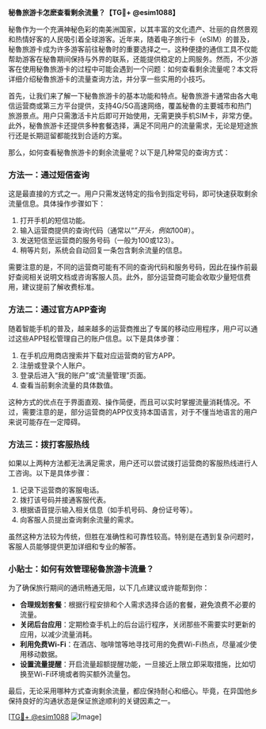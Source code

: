 **秘魯旅游卡怎麽查看剩余流量？【TG💪+ @esim1088】**

秘魯作为一个充满神秘色彩的南美洲国家，以其丰富的文化遗产、壮丽的自然景观和热情好客的人民吸引着全球游客。近年来，随着电子旅行卡（eSIM）的普及，秘魯旅游卡成为许多游客前往秘魯时的重要选择之一。这种便捷的通信工具不仅能帮助游客在秘魯期间保持与外界的联系，还能提供稳定的上网服务。然而，不少游客在使用秘魯旅游卡的过程中可能会遇到一个问题：如何查看剩余流量呢？本文将详细介绍秘魯旅游卡的流量查询方法，并分享一些实用的小技巧。

首先，让我们来了解一下秘魯旅游卡的基本功能和特点。秘魯旅游卡通常由各大电信运营商或第三方平台提供，支持4G/5G高速网络，覆盖秘魯的主要城市和热门旅游景点。用户只需激活卡片后即可开始使用，无需更换手机SIM卡，非常方便。此外，秘魯旅游卡还提供多种套餐选择，满足不同用户的流量需求，无论是短途旅行还是长期逗留都能找到合适的方案。

那么，如何查看秘魯旅游卡的剩余流量呢？以下是几种常见的查询方式：

### 方法一：通过短信查询
这是最直接的方式之一。用户只需发送特定的指令到指定号码，即可快速获取剩余流量信息。具体操作步骤如下：
1. 打开手机的短信功能。
2. 输入运营商提供的查询代码（通常以“*”开头，例如*100#）。
3. 发送短信至运营商的服务号码（一般为100或123）。
4. 稍等片刻，系统会自动回复一条包含剩余流量的信息。

需要注意的是，不同的运营商可能有不同的查询代码和服务号码，因此在操作前最好查阅相关说明文档或咨询客服人员。此外，部分运营商可能会收取少量短信费用，建议提前了解收费标准。

### 方法二：通过官方APP查询
随着智能手机的普及，越来越多的运营商推出了专属的移动应用程序，用户可以通过这些APP轻松管理自己的账户信息。以下是具体步骤：
1. 在手机应用商店搜索并下载对应运营商的官方APP。
2. 注册或登录个人账户。
3. 登录后进入“我的账户”或“流量管理”页面。
4. 查看当前剩余流量的具体数值。

这种方式的优点在于界面直观、操作简便，而且可以实时掌握流量消耗情况。不过，需要注意的是，部分运营商的APP仅支持本国语言，对于不懂当地语言的用户来说可能存在一定障碍。

### 方法三：拨打客服热线
如果以上两种方法都无法满足需求，用户还可以尝试拨打运营商的客服热线进行人工咨询。以下是具体步骤：
1. 记录下运营商的客服电话。
2. 拨打该号码并接通客服代表。
3. 根据语音提示输入相关信息（如手机号码、身份证号等）。
4. 向客服人员提出查询剩余流量的需求。

虽然这种方法较为传统，但胜在准确性和可靠性较高。特别是在遇到复杂问题时，客服人员能够提供更加详细和专业的解答。

### 小贴士：如何有效管理秘魯旅游卡流量？
为了确保旅行期间的通讯畅通无阻，以下几点建议或许能帮到你：
- **合理规划套餐**：根据行程安排和个人需求选择合适的套餐，避免浪费不必要的流量。
- **关闭后台应用**：定期检查手机上的后台运行程序，关闭那些不需要实时更新的应用，以减少流量消耗。
- **利用免费Wi-Fi**：在酒店、咖啡馆等地寻找可用的免费Wi-Fi热点，尽量减少使用移动数据。
- **设置流量提醒**：开启流量超额提醒功能，一旦接近上限立即采取措施，比如切换至Wi-Fi环境或者购买额外流量包。

最后，无论采用哪种方式查询剩余流量，都应保持耐心和细心。毕竟，在异国他乡保持良好的沟通状态是保证旅途顺利的关键因素之一。

[[TG💪+ @esim1088](https://t.me/s/esim1088) ![Image](https://i.postimg.cc/4NQfJmqS/Snipaste-2025-05-13-00-14-12.png)]